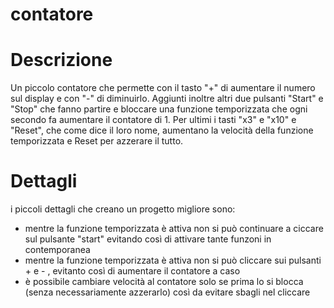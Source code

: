 # contatore

# Descrizione
Un piccolo contatore che permette con il tasto "+" di aumentare il numero sul display e con "-" di diminuirlo.
Aggiunti inoltre altri due pulsanti "Start" e "Stop" che fanno partire e bloccare una funzione temporizzata che ogni secondo fa aumentare il contatore di 1.
Per ultimi i tasti "x3" e "x10" e "Reset", che come dice il loro nome, aumentano la velocità della funzione temporizzata e Reset per azzerare il tutto.

# Dettagli
i piccoli dettagli che creano un progetto migliore sono:
- mentre la funzione temporizzata è attiva non si può continuare a ciccare sul pulsante "start" evitando così di attivare tante funzoni in contemporanea
- mentre la funzione temporizzata è attiva non si può cliccare sui pulsanti + e - , evitanto così di aumentare il contatore a caso
- è possibile cambiare velocità al contatore solo se prima lo si blocca (senza necessariamente azzerarlo) così da evitare sbagli nel cliccare 
